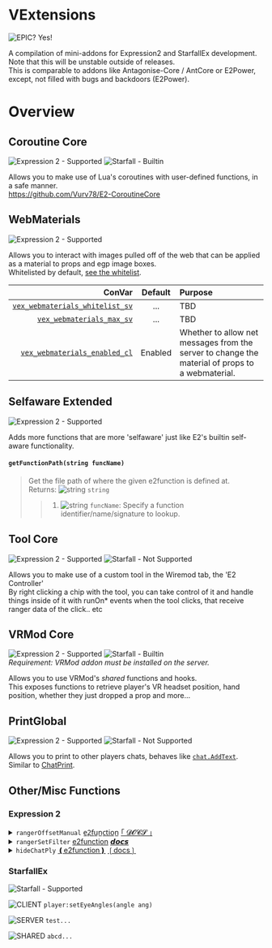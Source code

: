 # VExtensions
![][EPIC]

A compilation of mini-addons for Expression2 and StarfallEx development.  
Note that this will be unstable outside of releases.  
This is comparable to addons like Antagonise-Core / AntCore or E2Power, except, not filled with bugs and backdoors (E2Power).

# Overview

## Coroutine Core
![][E2-yes] ![][SF-builtin]

Allows you to make use of Lua's coroutines with user-defined functions, in a safe manner.  
https://github.com/Vurv78/E2-CoroutineCore

## WebMaterials
![][E2-yes]

Allows you to interact with images pulled off of the web that can be applied as a material to props and egp image boxes.  
Whitelisted by default, [see the whitelist](https://github.com/Vurv78/VExtensions/search?q=%22local+URLMatches%22+filename%3Asv_webmaterials.lua).

| ConVar | Default | Purpose |
|-------:|:-------:|:--------|
| [`vex_webmaterials_whitelist_sv`](https://github.com/Vurv78/VExtensions/search?q=%22CreateConVar+vex_webmaterials_whitelist_sv%22) | ... | TBD |
| [`vex_webmaterials_max_sv`](https://github.com/Vurv78/VExtensions/search?q=%22CreateConVar+vex_webmaterials_max_sv%22) | ... | TBD |
| [`vex_webmaterials_enabled_cl`](https://github.com/Vurv78/VExtensions/search?q=%22CreateConVar+vex_webmaterials_enabled_cl%22) | Enabled | Whether to allow net messages from the server to change the material of props to a webmaterial. |

## Selfaware Extended
![][E2-yes]

Adds more functions that are more 'selfaware' just like E2's builtin self-aware functionality.

#### `getFunctionPath(string funcName)`
> Get the file path of where the given e2function is defined at.  
> Returns: ![][string] `string`  
> > 1. ![][string] `funcName`: Specify a function identifier/name/signature to lookup.

## Tool Core
![][E2-yes] ![][SF-no]

Allows you to make use of a custom tool in the Wiremod tab, the 'E2 Controller'  
By right clicking a chip with the tool, you can take control of it and handle things inside of it with runOn* events when the tool clicks, that receive ranger data of the click.. etc

## VRMod Core
![][E2-yes] ![][SF-builtin]  
*Requirement: VRMod addon must be installed on the server.*

Allows you to use VRMod's *shared* functions and hooks.  
This exposes functions to retrieve player's VR headset position, hand position, whether they just dropped a prop and more...

## PrintGlobal
![][E2-yes] ![][SF-no]

Allows you to print to other players chats, behaves like [`chat.AddText`](https://wiki.facepunch.com/gmod/chat.AddText).  
Similar to [ChatPrint](https://github.com/MattJeanes/ChatPrint).

## Other/Misc Functions

### Expression 2
<details>
<summary><code>rangerOffsetManual</code> <a href="https://github.com/Vurv78/VExtensions/search?q=%22e2function+ranger+rangerOffsetManual%22+filename%3Asv_vex_main.lua&type=Code">e̲2̲f̲u̲n̲c̲t̲i̲o̲n̲<a/> <a href="https://github.com/Vurv78/VExtensions/search?q=%22desc+rangerOffsetManual+vvr%22+filename%3Acl_vexdocs.lua&type=Code">｢	𝓓𝓞𝓒𝓢 ｣</a></summary>
<p>

![][ranger] = `rangerOffsetManual(`![][vector]`startPos,`![][vector]`endPos,`![][array]`filter)`
> Does a line trace from start position to the end position, with option to filter entities. [Example code available here](https://gist.github.com/Cheatoid/2e3dd9802fb0153dac46f09f2dc7a0b2).

</p>
</details>

<details>
<summary><code>rangerSetFilter</code> <a href="https://github.com/Vurv78/VExtensions/search?q=%22e2function+number+rangerSetFilter%22+filename%3Asv_vex_main.lua&type=Code">e2function<a/> <a href="https://github.com/Vurv78/VExtensions/search?q=%22desc+rangerSetFilter+r%22+filename%3Acl_vexdocs.lua&type=Code">𝙙𝙤𝙘𝙨</a></summary>
<p>

![][number] = `rangerSetFilter(`![][array]`filter)`
> Sets the filter of your E2 rangers.

</p>
</details>

<details>
<summary><code>hideChatPly</code> <a href="https://github.com/Vurv78/VExtensions/search?q=%22e2function+void+hideChatPly%22+filename%3Asv_vex_main.lua&type=Code">❪e2function❫<a/> <a href="https://github.com/Vurv78/VExtensions/search?q=%22desc+hideChatPly+en%22+filename%3Acl_vexdocs.lua&type=Code">❲docs❳</a></summary>
<p>

`hideChatPly(`![][entity]`ply,`![][number]`yes)`
> Hides the chat of a player selected (by default enabled, but warns you when it is hidden and you can disable it with `canhidechatply_cl` ConVar

</p>
</details>

### StarfallEx
![][SF-yes]

![][CLIENT] `player:setEyeAngles(angle ang)`

![][SERVER] `test...`

![][SHARED] `abcd...`


[EPIC]: https://img.shields.io/badge/epic%3F-yes-blue?style=flat-square "EPIC? Yes!"
[array]: https://raw.githubusercontent.com/wiki/wiremod/wire/Type-Array.png "array"
[number]: https://raw.githubusercontent.com/wiki/wiremod/wire/Type-Number.png "number"
[string]: https://raw.githubusercontent.com/wiki/wiremod/wire/Type-String.png "string"
[ranger]: https://raw.githubusercontent.com/wiki/wiremod/wire/Type-RangerData.png "ranger"
[vector]: https://raw.githubusercontent.com/wiki/wiremod/wire/Type-Vector.png "vector"
[entity]: https://raw.githubusercontent.com/wiki/wiremod/wire/Type-Entity.png "entity"
[E2-yes]: https://img.shields.io/badge/Expression-yes-green?style=flat-square&labelColor=303030&color=128023 "Expression 2 - Supported"
[E2-no]: https://img.shields.io/badge/Expression-no-red?style=flat-square&labelColor=303030&color=9a1616 "Expression 2 - Not Supported"
[SF-builtin]: https://img.shields.io/badge/Starfall-builtin-green?style=flat-square&labelColor=1b6eae&color=78aa1c "Starfall - Builtin"
[SF-yes]: https://img.shields.io/badge/Starfall-yes-green?style=flat-square&labelColor=1b6eae&color=78aa1c "Starfall - Supported"
[SF-no]: https://img.shields.io/badge/Starfall-no-red?style=flat-square&labelColor=1b6eae&color=da5a53 "Starfall - Not Supported"
[CLIENT]: https://img.shields.io/badge/-CLIENT-dea909?style=flat-square "CLIENT"
[SERVER]: https://img.shields.io/badge/-SERVER-03a9f4?style=flat-square "SERVER"
[SHARED]: https://img.shields.io/badge/-SHARED-71a97f?style=flat-square "SHARED"
